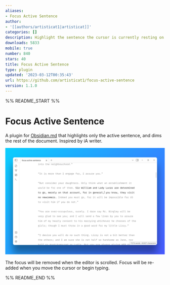 ```yaml
---
aliases:
- Focus Active Sentence
author:
- '[[authors/artisticat1|artisticat]]'
categories: []
description: Highlight the sentence the cursor is currently resting on.
downloads: 5833
mobile: true
number: 840
stars: 40
title: Focus Active Sentence
type: plugin
updated: '2023-03-12T00:35:43'
url: https://github.com/artisticat1/focus-active-sentence
version: 1.1.0
---
```


%% README_START %%

# Focus Active Sentence
A plugin for [Obsidian.md](https://obsidian.md/) that highlights only the active sentence, and dims the rest of the document. Inspired by iA writer.

![screenshot 1](https://raw.githubusercontent.com/artisticat1/focus-active-sentence/HEAD/screenshot_1.png)

The focus will be removed when the editor is scrolled. Focus will be re-added when you move the cursor or begin typing.

%% README_END %%